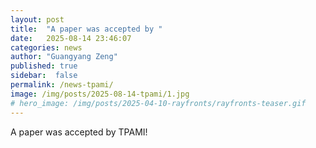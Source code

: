 ```yaml
---
layout: post
title:  "A paper was accepted by "
date:   2025-08-14 23:46:07
categories: news
author: "Guangyang Zeng"
published: true
sidebar:  false
permalink: /news-tpami/
image: /img/posts/2025-08-14-tpami/1.jpg
# hero_image: /img/posts/2025-04-10-rayfronts/rayfronts-teaser.gif
---
```


A paper was accepted by TPAMI!